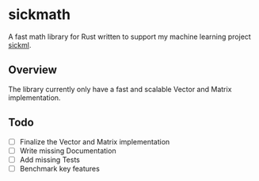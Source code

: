 # sickmath

A fast math library for Rust written to support my machine learning project [sickml](https://github.com/SickanK/sickml).

## Overview

The library currently only have a fast and scalable Vector and Matrix implementation.

## Todo

-   [ ] Finalize the Vector and Matrix implementation
-   [ ] Write missing Documentation
-   [ ] Add missing Tests
-   [ ] Benchmark key features
